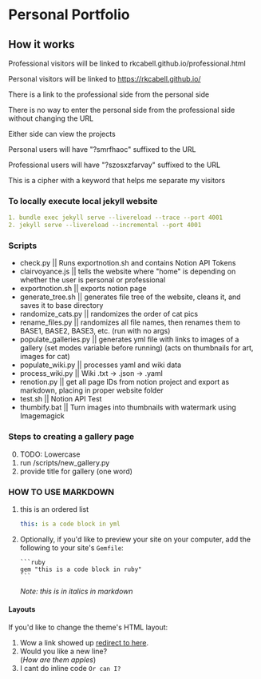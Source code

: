 # Personal Portfolio

## How it works

Professional visitors will be linked to rkcabell.github.io/professional.html

Personal visitors will be linked to https://rkcabell.github.io/

There is a link to the professional side from the personal side

There is no way to enter the personal side from the professional side without changing the URL

Either side can view the projects

Personal users will have "?smrfhaoc" suffixed to the URL

Professional users will have "?szosxzfarvay" suffixed to the URL

This is a cipher with a keyword that helps me separate my visitors

### To locally execute local jekyll website

```yml
1. bundle exec jekyll serve --livereload --trace --port 4001
2. jekyll serve --livereload --incremental --port 4001
```

### Scripts

- check.py || Runs exportnotion.sh and contains Notion API Tokens
- clairvoyance.js || tells the website where "home" is depending on whether the user is personal or professional
- exportnotion.sh || exports notion page
- generate_tree.sh || generates file tree of the website, cleans it, and saves it to base directory
- randomize_cats.py || randomizes the order of cat pics
- rename_files.py || randomizes all file names, then renames them to BASE1, BASE2, BASE3, etc. (run with no args)
- populate_galleries.py || generates yml file with links to images of a gallery (set modes variable before running) (acts on thumbnails for art, images for cat)
- populate_wiki.py || processes yaml and wiki data
- process_wiki.py || Wiki .txt -> .json -> .yaml
- renotion.py || get all page IDs from notion project and export as markdown, placing in proper website folder
- test.sh || Notion API Test
- thumbify.bat || Turn images into thumbnails with watermark using Imagemagick

### Steps to creating a gallery page

0. TODO: Lowercase
1. run /scripts/new_gallery.py
2. provide title for gallery (one word)

### HOW TO USE MARKDOWN

1.  this is an ordered list

    ```yml
    this: is a code block in yml
    ```

2.  Optionally, if you'd like to preview your site on your computer, add the following to your site's `Gemfile`:

        ```ruby
        gem "this is a code block in ruby"
        ```

    _Note: this is in italics in markdown_

#### Layouts

If you'd like to change the theme's HTML layout:

1. Wow a link showed up [redirect to here](https://github.com/rkcabell/rkcabell.github.io).
2. Would you like a new line? <br />(_How are them apples_)
3. I cant do inline code `Or can I?`
